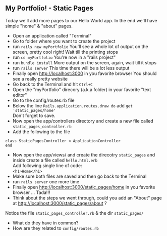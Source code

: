 ## My Portfolio! - Static Pages

Today we'll add more pages to our Hello World app. In the end we'll have simple "home" & "about" pages.

- Open an application called "Terminal"
- Go to folder where you want to create the project
- run `rails new myPortfolio`
  You'll see a whole lot of output on the screen, pretty cool right! Wait till the printing stops
- run `cd myPortfolio`
  You're now in a "rails project"
- run `bundle install`
  More output on the screen, again, wait till it stops
- run `rails server`
  This time there will be a lot less output
- Finally open <http://localhost:3000> in you favorite browser
  You should see a really pretty website
- Go back to the Terminal and hit `Ctrl+C`
- Open the "myPortfolio" direcory (a.k.a folder) in your favorite "text editor"
- Go to the config/routes.rb file
- Below the line `Rails.application.routes.draw do` add `get 'static_pages/home'`  
  Don't forget to save.
- Now open the app/controllers directory and create a new file called `static_pages_controller.rb`
- Add the following to the file
```
class StaticPagesController < ApplicationController
end
```
- Now open the app/views/ and create the direcotry `static_pages` and inside create a file called `hello.html.erb`  
  Add following single line of code:  
  `<h1>Home</h1>`
- Make sure both files are saved and then go back to the Terminal
- run `rails server` one more time
- Finally open <http://localhost:3000/static_pages/home> in you favorite browser ... Tada!!!
- Think about the steps we went through, could you add an "About" page at <http://localhost:3000/static_pages/about> ?

Notice the file `static_pages_controller.rb` & the dir `static_pages/`
- What do they have in common?
- How are they related to `config/routes.rb`
